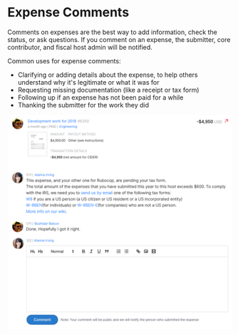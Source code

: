 # Expense Comments

Comments on expenses are the best way to add information, check the status, or ask questions. If you comment on an expense, the submitter, core contributor, and fiscal host admin will be notified.

Common uses for expense comments:

* Clarifying or adding details about the expense, to help others understand why it's legitimate or what it was for
* Requesting missing documentation \(like a receipt or tax form\)
* Following up if an expense has not been paid for a while
* Thanking the submitter for the work they did

![](../.gitbook/assets/screen-shot-2019-02-02-at-5.47.40-pm.png)

